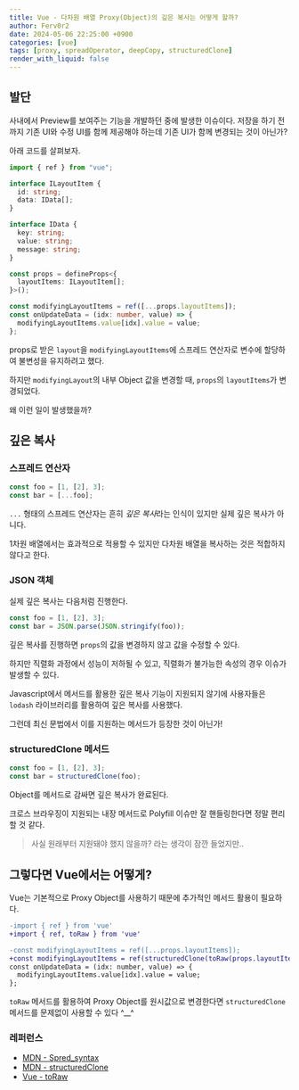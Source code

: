 ```yaml
---
title: Vue - 다차원 배열 Proxy(Object)의 깊은 복사는 어떻게 할까?
author: Ferv0r2
date: 2024-05-06 22:25:00 +0900
categories: [vue]
tags: [proxy, spreadOperator, deepCopy, structuredClone]
render_with_liquid: false
---
```


## 발단

사내에서 Preview를 보여주는 기능을 개발하던 중에 발생한 이슈이다.
저장을 하기 전까지 기존 UI와 수정 UI를 함께 제공해야 하는데 기존 UI가 함께 변경되는 것이 아닌가?

아래 코드를 살펴보자.

```ts
import { ref } from "vue";

interface ILayoutItem {
  id: string;
  data: IData[];
}

interface IData {
  key: string;
  value: string;
  message: string;
}

const props = defineProps<{
  layoutItems: ILayoutItem[];
}>();

const modifyingLayoutItems = ref([...props.layoutItems]);
const onUpdateData = (idx: number, value) => {
  modifyingLayoutItems.value[idx].value = value;
};
```

props로 받은 `layout`을 `modifyingLayoutItems`에 스프레드 연산자로 변수에 할당하여 불변성을 유지하려고 했다.

하지만 `modifyingLayout`의 내부 Object 값을 변경할 때, `props`의 `layoutItems`가 변경되었다.

왜 이런 일이 발생했을까?

## 깊은 복사

### 스프레드 연산자

```js
const foo = [1, [2], 3];
const bar = [...foo];
```

`...` 형태의 스프레드 연산자는 흔히 *깊은 복사*라는 인식이 있지만 실제 깊은 복사가 아니다.

1차원 배열에서는 효과적으로 적용할 수 있지만 다차원 배열을 복사하는 것은 적합하지 않다고 한다.

### JSON 객체

실제 깊은 복사는 다음처럼 진행한다.

```js
const foo = [1, [2], 3];
const bar = JSON.parse(JSON.stringify(foo));
```

깊은 복사를 진행하면 `props`의 값을 변경하지 않고 값을 수정할 수 있다.

하지만 직렬화 과정에서 성능이 저하될 수 있고, 직렬화가 불가능한 속성의 경우 이슈가 발생할 수 있다.

Javascript에서 메서드를 활용한 깊은 복사 기능이 지원되지 않기에 사용자들은 `lodash` 라이브러리를 활용하여 깊은 복사를 사용했다.

그런데 최신 문법에서 이를 지원하는 메서드가 등장한 것이 아닌가!

### structuredClone 메서드

```js
const foo = [1, [2], 3];
const bar = structuredClone(foo);
```

Object를 메서드로 감싸면 깊은 복사가 완료된다.

크로스 브라우징이 지원되는 내장 메서드로 Polyfill 이슈만 잘 핸들링한다면 정말 편리할 것 같다.

> 사실 원래부터 지원돼야 했지 않을까? 라는 생각이 잠깐 들었지만..

## 그렇다면 Vue에서는 어떻게?

Vue는 기본적으로 Proxy Object를 사용하기 때문에 추가적인 메서드 활용이 필요하다.

```diff
-import { ref } from 'vue'
+import { ref, toRaw } from 'vue'

-const modifyingLayoutItems = ref([...props.layoutItems]);
+const modifyingLayoutItems = ref(structuredClone(toRaw(props.layoutItems)));
const onUpdateData = (idx: number, value) => {
  modifyingLayoutItems.value[idx].value = value;
};
```

`toRaw` 메서드를 활용하여 Proxy Object를 원시값으로 변경한다면 `structuredClone` 메서드를 문제없이 사용할 수 있다 ^\_\_^

### 레퍼런스

- [MDN - Spred_syntax](https://developer.mozilla.org/ko/docs/Web/JavaScript/Reference/Operators/Spread_syntax)
- [MDN - structuredClone](https://developer.mozilla.org/en-US/docs/Web/API/structuredClone)
- [Vue - toRaw](https://ko.vuejs.org/api/reactivity-advanced#toraw)
